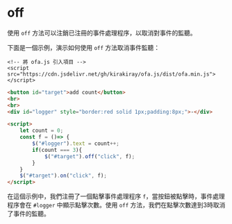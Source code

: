 # off

使用 `off` 方法可以注銷已注冊的事件處理程序，以取消對事件的監聽。

下面是一個示例，演示如何使用 `off` 方法取消事件監聽：

<html-viewer>

```
<!-- 將 ofa.js 引入項目 -->
<script src="https://cdn.jsdelivr.net/gh/kirakiray/ofa.js/dist/ofa.min.js"></script>
```

```html
<button id="target">add count</button>
<br>
<br>
<div id="logger" style="border:red solid 1px;padding:8px;">-</div>

<script>
    let count = 0;
    const f = ()=> {
        $("#logger").text = count++;
        if(count === 3){
            $("#target").off("click", f);
        }
    }
    $("#target").on("click", f);
</script>
```

</html-viewer>

在這個示例中，我們注冊了一個點擊事件處理程序 `f`，當按鈕被點擊時，事件處理程序會在 `#logger` 中顯示點擊次數。使用 `off` 方法，我們在點擊次數達到3時取消了事件的監聽。